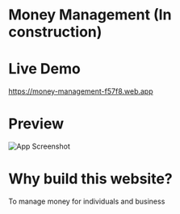 # Money Management (In construction)
  

# Live Demo
 
https://money-management-f57f8.web.app   

# Preview
![App Screenshot](/static/money_manaement.png)

 

# Why build this website?
To manage money for individuals and business